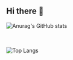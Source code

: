## Hi there 👋

![Anurag's GitHub stats](https://github-readme-stats.vercel.app/api?username=GUNW-O-O&show_icons=true&theme=transparent)

<br><br>
![Top Langs](https://github-readme-stats.vercel.app/api/top-langs/?username=GUNW-O-O&langs_count=5)

<!--
**GUNW-O-O/GUNW-O-O** is a ✨ _special_ ✨ repository because its `README.md` (this file) appears on your GitHub profile.

Here are some ideas to get you started:

- 🔭 I’m currently working on ...
- 🌱 I’m currently learning ...
- 👯 I’m looking to collaborate on ...
- 🤔 I’m looking for help with ...
- 💬 Ask me about ...
- 📫 How to reach me: ...
- 😄 Pronouns: ...
- ⚡ Fun fact: ...
-->
